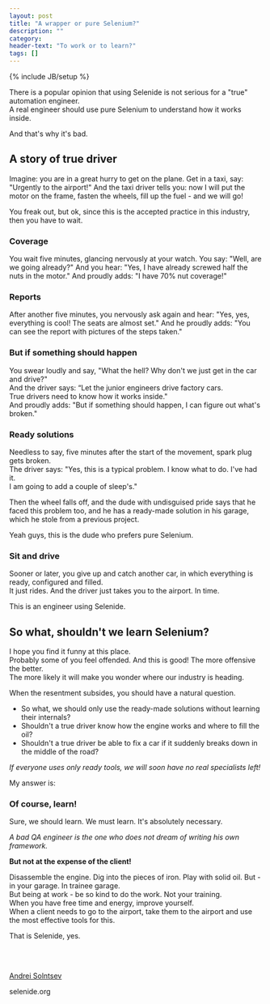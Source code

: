 ```yaml
---
layout: post
title: "A wrapper or pure Selenium?"
description: ""
category:
header-text: "To work or to learn?"
tags: []
---
```

{% include JB/setup %}

There is a popular opinion that using Selenide is not serious for a "true" automation engineer.  
A real engineer should use pure Selenium to understand how it works inside.

And that's why it's bad.  

## A story of true driver

Imagine: you are in a great hurry to get on the plane. Get in a taxi, say: "Urgently to the airport!"
And the taxi driver tells you: now I will put the motor on the frame, fasten the wheels, fill up the fuel - and we will go!

You freak out, but ok, since this is the accepted practice in this industry, then you have to wait.

### Coverage

You wait five minutes, glancing nervously at your watch. You say: "Well, are we going already?"
And you hear: "Yes, I have already screwed half the nuts in the motor." And proudly adds: "I have 70% nut coverage!"

### Reports

After another five minutes, you nervously ask again and hear: "Yes, yes, everything is cool! The seats are almost set." 
And he proudly adds: "You can see the report with pictures of the steps taken."


### But if something should happen

You swear loudly and say, "What the hell? Why don't we just get in the car and drive?"  
And the driver says: “Let the junior engineers drive factory cars.  
True drivers need to know how it works inside."  
And proudly adds: "But if something should happen, I can figure out what's broken."


### Ready solutions

Needless to say, five minutes after the start of the movement, spark plug gets broken.  
The driver says: "Yes, this is a typical problem. I know what to do. I've had it.  
I am going to add a couple of sleep's."

Then the wheel falls off, and the dude with undisguised pride says that he faced this problem too, and he has 
a ready-made solution in his garage, which he stole from a previous project. 

Yeah guys, this is the dude who prefers pure Selenium.

### Sit and drive
Sooner or later, you give up and catch another car, in which everything is ready, configured and filled.  
It just rides. And the driver just takes you to the airport. In time.    

This is an engineer using Selenide. 


## So what, shouldn't we learn Selenium?

I hope you find it funny at this place.  
Probably some of you feel offended. And this is good! The more offensive the better.  
The more likely it will make you wonder where our industry is heading.

When the resentment subsides, you should have a natural question.
 
* So what, we should only use the ready-made solutions without learning their internals?
* Shouldn't a true driver know how the engine works and where to fill the oil?
* Shouldn't a true driver be able to fix a car if it suddenly breaks down in the middle of the road?

_If everyone uses only ready tools, we will soon have no real specialists left!_

My answer is:

### Of course, learn!

Sure, we should learn. We must learn. It's absolutely necessary.  

_A bad QA engineer is the one who does not dream of writing his own framework._

**But not at the expense of the client!**

Disassemble the engine. Dig into the pieces of iron. Play with solid oil. But - in your garage. In trainee garage.   
But being at work - be so kind to do the work. Not your training.   
When you have free time and energy, improve yourself.  
When a client needs to go to the airport, take them to the airport and use the most effective tools for this.

That is Selenide, yes.

<br/>
<br/>

[Andrei Solntsev](http://asolntsev.github.io/)

selenide.org
